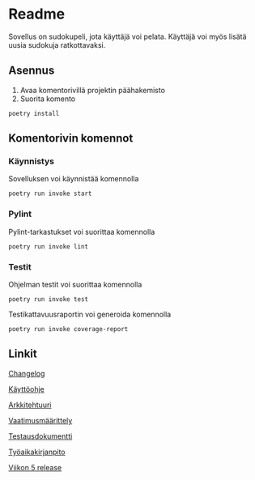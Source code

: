 # Readme
Sovellus on sudokupeli, jota käyttäjä voi pelata. Käyttäjä voi myös lisätä uusia sudokuja ratkottavaksi.

## Asennus
1. Avaa komentorivillä projektin päähakemisto
2. Suorita komento 
```
poetry install
```
## Komentorivin komennot
### Käynnistys
Sovelluksen voi käynnistää komennolla
```
poetry run invoke start
```
### Pylint
Pylint-tarkastukset voi suorittaa komennolla
```
poetry run invoke lint
```
### Testit
Ohjelman testit voi suorittaa komennolla
```
poetry run invoke test
```
Testikattavuusraportin voi generoida komennolla
```
poetry run invoke coverage-report
```

## Linkit

[Changelog](dokumentaatio/changelog.md)

[Käyttöohje](dokumentaatio/kayttoohje.md)

[Arkkitehtuuri](dokumentaatio/arkkitehtuuri.md)

[Vaatimusmäärittely](dokumentaatio/vaatimusmaarittely.md)

[Testausdokumentti](dokumentaatio/testaus.md)

[Työaikakirjanpito](dokumentaatio/tyoaikakirjanpito.md)

[Viikon 5 release](https://github.com/Jhy9/ot-harjoitustyo/releases/tag/viikko5)
